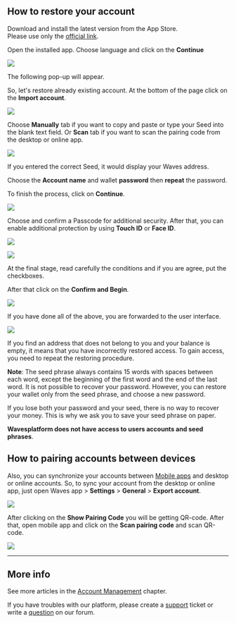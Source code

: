 ## How to restore your account

Download and install the latest version from the App Store.  
Please use only the [official link](https://itunes.apple.com/us/app/waves-wallet/id1233158971).

Open the installed app.
Choose language and click on the **Continue**

![](/waves-client/mobile-apps/_assets/account_creation_ios_01.png)

The following pop-up will appear.

So, let's restore already existing account. At the bottom of the page click on the **Import account**.

![](/waves-client/mobile-apps/_assets/account_restoring_ios_01.png)

Choose **Manually** tab if you want to copy and paste or type your Seed into the blank text field. Or **Scan** tab if you want to scan the pairing code from the desktop or online app.

![](/waves-client/mobile-apps/_assets/account_restoring_ios_02.png)

If you entered the correct Seed, it would display your Waves address.

Choose the **Account name** and wallet **password** then **repeat** the password.

To finish the process, click on **Continue**.

![](/waves-client/mobile-apps/_assets/account_restoring_ios_03.png)

Choose and confirm a Passcode for additional security.
After that, you can enable additional protection by using **Touch ID** or **Face ID**.

![](/waves-client/mobile-apps/_assets/account_creation_ios_09.png)

![](/waves-client/mobile-apps/_assets/account_creation_ios_10.png)

At the final stage, read carefully the conditions and if you are agree, put the checkboxes.

After that click on the **Confirm and Begin**.

![](/waves-client/mobile-apps/_assets/account_creation_ios_11.png)

If you have done all of the above, you are forwarded to the user interface.

![](/waves-client/mobile-apps/_assets/account_creation_ios_12.png)

If you find an address that does not belong to you and your balance is empty, it means that you have incorrectly restored access. To gain access, you need to repeat the restoring procedure.

**Note**: The seed phrase always contains 15 words with spaces between each word, except the beginning of the first word and the end of the last word. It is not possible to recover your password. However, you can restore your wallet only from the seed phrase, and choose a new password.

If you lose both your password and your seed, there is no way to recover your money. This is why we ask you to save your seed phrase on paper.

**Wavesplatform does not have access to users accounts and seed phrases**.

## How to pairing accounts between devices

Also, you can synchronize your accounts between [Mobile apps](/waves-client/mobile-apps.md) and desktop or online accounts. So, to sync your account from the desktop or online app, just open Waves app > **Settings** > **General** > **Export account**.

![](/waves-client/mobile-apps/_assets/account_restoring_06.png)

After clicking on the **Show Pairing Code** you will be getting QR-code. After that, open mobile app and click on the **Scan pairing code** and scan QR-code.

![](/waves-client/mobile-apps/_assets/account_restoring_07.png)

___

## More info

See more articles in the [Account Management](/waves-client/mobile-apps/iOS/account-management.md) chapter.

If you have troubles with our platform, please create a [support](https://support.wavesplatform.com/) ticket or write a [question](https://forum.wavesplatform.com/) on our forum.
